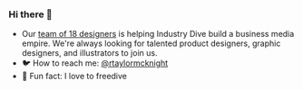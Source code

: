 ### Hi there 👋

- Our <a href='https://industrydive.design/'>team of 18 designers</a> is helping Industry Dive build a business media empire. We're always looking for talented product designers, graphic designers, and illustrators to join us.
- 🐦 How to reach me: <a href='https://twitter.com/rtaylormcknight'>@rtaylormcknight</a>
- 🤿 Fun fact: I love to freedive
